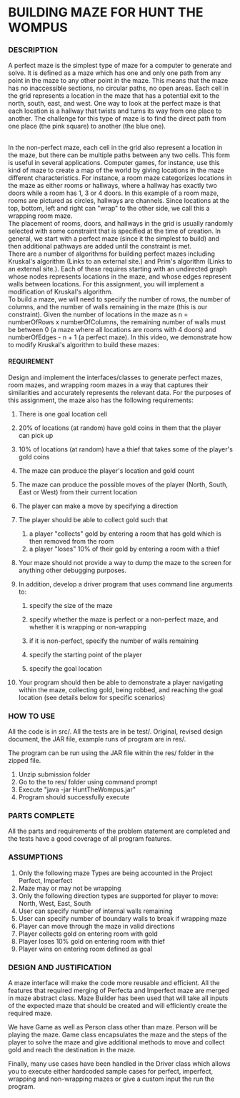 # BUILDING MAZE FOR HUNT THE WOMPUS

### DESCRIPTION
A perfect maze is the simplest type of maze for a computer to generate and solve. It is defined as a maze which has one and only one path from any point in the maze to any other point in the maze. This means that the maze has no inaccessible sections, no circular paths, no open areas.
Each cell in the grid represents a location in the maze that has a potential exit to the north, south, east, and west. One way to look at the perfect maze is that each location is a hallway that twists and turns its way from one place to another. The challenge for this type of maze is to find the direct path from one place (the pink square) to another (the blue one).

<br>
In the non-perfect maze, each cell in the grid also represent a location in the maze, but there can be multiple paths between any two cells. This form is useful in several applications. Computer games, for instance, use this kind of maze to create a map of the world by giving locations in the maze different characteristics. For instance, a room maze categorizes locations in the maze as either rooms or hallways, where a hallway has exactly two doors while a room has 1, 3 or 4 doors. In this example of a room maze, rooms are pictured as circles, hallways are channels. Since locations at the top, bottom, left and right can "wrap" to the other side, we call this a wrapping room maze.

<br>
The placement of rooms, doors, and hallways in the grid is usually randomly selected with some constraint that is specified at the time of creation. In general, we start with a perfect maze (since it the simplest to build) and then additional pathways are added until the constraint is met.

<br>
There are a number of algorithms for building perfect mazes including Kruskal's algorithm (Links to an external site.) and Prim's algorithm (Links to an external site.). Each of these requires starting with an undirected graph whose nodes represents locations in the maze, and whose edges represent walls between locations. For this assignment, you will implement a modification of Kruskal's algorithm.

<br>
To build a maze, we will need to specify the number of rows, the number of columns, and the number of walls remaining in the maze (this is our constraint). Given the number of locations in the maze as n = numberOfRows x numberOfColumns, the remaining number of walls must be between 0 (a maze where all locations are rooms with 4 doors) and numberOfEdges - n + 1 (a perfect maze). In this video, we demonstrate how to modify Kruskal's algorithm to build these mazes:

#### REQUIREMENT
Design and implement the interfaces/classes to generate perfect mazes, room mazes, and wrapping room mazes in a way that captures their similarities and accurately represents the relevant data. For the purposes of this assignment, the maze also has the following requirements:

1. There is one goal location cell

2. 20% of locations (at random) have gold coins in them that the player can pick up

3. 10% of locations (at random) have a thief that takes some of the player's gold coins

4. The maze can produce the player's location and gold count

5. The maze can produce the possible moves of the player (North, South, East or West) from their current location

6. The player can make a move by specifying a direction

7. The player should be able to collect gold such that
	1. a player "collects" gold by entering a room that has gold which is then removed from the room
	2. a player "loses" 10% of their gold by entering a room with a thief
8. Your maze should not provide a way to dump the maze to the screen for anything other debugging purposes.

9. In addition, develop a driver program that uses command line arguments to:

	1. specify the size of the maze

	2. specify whether the maze is perfect or a non-perfect maze, and whether it is wrapping or non-wrapping

	3. if it is non-perfect, specify the number of walls remaining 

	4. specify the starting point of the player

	5. specify the goal location

10. Your program should then be able to demonstrate a player navigating within the maze, collecting gold, being robbed, and reaching the goal location (see details below for specific scenarios)

### HOW TO USE
All the code is in src/.
All the tests are in be test/.
Original, revised design document, the JAR file, example runs of program are in res/.

The program can be run using the JAR file within the res/ folder in the zipped file.
1. Unzip submission folder
2. Go to the to res/ folder using command prompt
3. Execute "java -jar HuntTheWompus.jar"
4. Program should successfully execute

### PARTS COMPLETE
All the parts and requirements of the problem statement are completed and the tests have a good coverage of all program features.

### ASSUMPTIONS
1. Only the following maze Types are being accounted in the Project
  Perfect, Imperfect
2. Maze may or may not be wrapping
3. Only the following direction types are supported for player to move:
	North, West, East, South
4. User can specify number of internal walls remaining
5. User can specify number of boundary walls to break if wrapping maze
6. Player can move through the maze in valid directions
7. Player collects gold on entering room with gold
8. Player loses 10% gold on entering room with thief
9. Player wins on entering room defined as goal

### DESIGN AND JUSTIFICATION
A maze interface will make the code more reusable and efficient. All the features that required merging of Perfecta and Imperfect maze are merged in maze abstract class. Maze Builder has been used that will take all inputs of the expected maze that should be created and will efficiently create the required maze.

We have Game as well as Person class other than maze. Person will be playing the maze. Game class encapsulates the maze and the steps of the player to solve the maze and give additional methods to move and collect gold and reach the destination in the maze. 

Finally, many use cases have been handled in the Driver class which allows you to execute either hardcoded sample cases for perfect, imperfect, wrapping and non-wrapping mazes or give a custom input the run the program.






